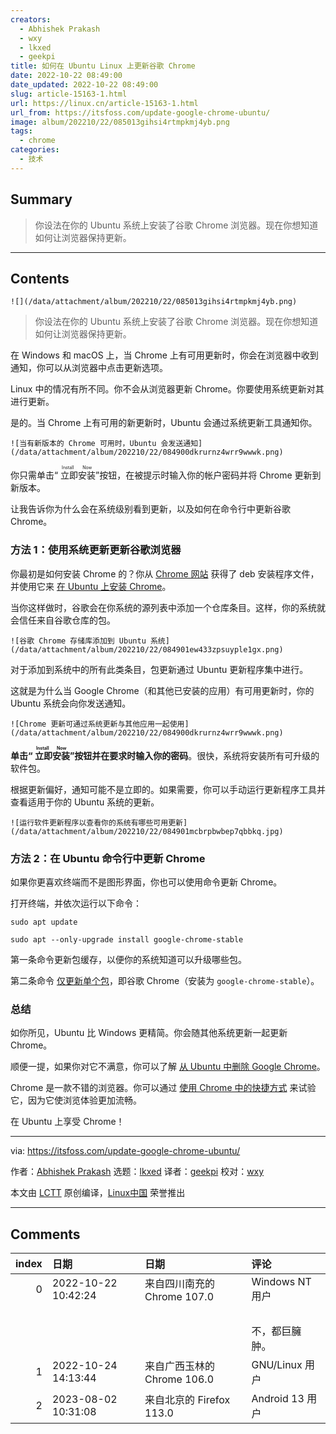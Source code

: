 ```yaml
---
creators:
  - Abhishek Prakash
  - wxy
  - lkxed
  - geekpi
title: 如何在 Ubuntu Linux 上更新谷歌 Chrome
date: 2022-10-22 08:49:00
date_updated: 2022-10-22 08:49:00
slug: article-15163-1.html
url: https://linux.cn/article-15163-1.html
url_from: https://itsfoss.com/update-google-chrome-ubuntu/
image: album/202210/22/085013gihsi4rtmpkmj4yb.png
tags:
  - chrome
categories:
  - 技术
---
```


## Summary

> 你设法在你的 Ubuntu 系统上安装了谷歌 Chrome 浏览器。现在你想知道如何让浏览器保持更新。

***

<!-- more -->

## Contents

`![](/data/attachment/album/202210/22/085013gihsi4rtmpkmj4yb.png)`

> 
> 你设法在你的 Ubuntu 系统上安装了谷歌 Chrome 浏览器。现在你想知道如何让浏览器保持更新。
> 
> 
> 

在 Windows 和 macOS 上，当 Chrome 上有可用更新时，你会在浏览器中收到通知，你可以从浏览器中点击更新选项。

Linux 中的情况有所不同。你不会从浏览器更新 Chrome。你要使用系统更新对其进行更新。

是的。当 Chrome 上有可用的新更新时，Ubuntu 会通过系统更新工具通知你。

`![当有新版本的 Chrome 可用时，Ubuntu 会发送通知](/data/attachment/album/202210/22/084900dkrurnz4wrr9wwwk.png)`

你只需单击“<ruby> 立即安装 <rt>  Install Now </rt></ruby>”按钮，在被提示时输入你的帐户密码并将 Chrome 更新到新版本。

让我告诉你为什么会在系统级别看到更新，以及如何在命令行中更新谷歌 Chrome。

### 方法 1：使用系统更新更新谷歌浏览器

你最初是如何安装 Chrome 的？你从 [Chrome 网站](https://www.google.com/chrome/) 获得了 deb 安装程序文件，并使用它来 [在 Ubuntu 上安装 Chrome](https://itsfoss.com/install-chrome-ubuntu/)。

当你这样做时，谷歌会在你系统的源列表中添加一个仓库条目。这样，你的系统就会信任来自谷歌仓库的包。

`![谷歌 Chrome 存储库添加到 Ubuntu 系统](/data/attachment/album/202210/22/084901ew433zpsuyple1gx.png)`

对于添加到系统中的所有此类条目，包更新通过 Ubuntu 更新程序集中进行。

这就是为什么当 Google Chrome（和其他已安装的应用）有可用更新时，你的 Ubuntu 系统会向你发送通知。

`![Chrome 更新可通过系统更新与其他应用一起使用](/data/attachment/album/202210/22/084900dkrurnz4wrr9wwwk.png)`

**单击“<ruby> 立即安装 <rt>  Install Now </rt></ruby>”按钮并在要求时输入你的密码**。很快，系统将安装所有可升级的软件包。

根据更新偏好，通知可能不是立即的。如果需要，你可以手动运行更新程序工具并查看适用于你的 Ubuntu 系统的更新。

`![运行软件更新程序以查看你的系统有哪些可用更新](/data/attachment/album/202210/22/084901mcbrpbwbep7qbbkq.jpg)`

### 方法 2：在 Ubuntu 命令行中更新 Chrome

如果你更喜欢终端而不是图形界面，你也可以使用命令更新 Chrome。

打开终端，并依次运行以下命令：

```shell
sudo apt update

sudo apt --only-upgrade install google-chrome-stable
```

第一条命令更新包缓存，以便你的系统知道可以升级哪些包。

第二条命令 [仅更新单个包](https://itsfoss.com/apt-upgrade-single-package/)，即谷歌 Chrome（安装为 `google-chrome-stable`）。

### 总结

如你所见，Ubuntu 比 Windows 更精简。你会随其他系统更新一起更新 Chrome。

顺便一提，如果你对它不满意，你可以了解 [从 Ubuntu 中删除 Google Chrome](https://itsfoss.com/uninstall-chrome-from-ubuntu/)。

Chrome 是一款不错的浏览器。你可以通过 [使用 Chrome 中的快捷方式](https://itsfoss.com/google-chrome-shortcuts/) 来试验它，因为它使浏览体验更加流畅。

在 Ubuntu 上享受 Chrome！

---

via: <https://itsfoss.com/update-google-chrome-ubuntu/>

作者：[Abhishek Prakash](https://itsfoss.com/) 选题：[lkxed](https://github.com/lkxed) 译者：[geekpi](https://github.com/geekpi) 校对：[wxy](https://github.com/wxy)

本文由 [LCTT](https://github.com/LCTT/TranslateProject) 原创编译，[Linux中国](https://linux.cn/) 荣誉推出

***

## Comments

|   index | 日期                | 日期                                        | 评论                                                        |
|--------:|:--------------------|:--------------------------------------------|:------------------------------------------------------------|
|       0 | 2022-10-22 10:42:24 | 来自四川南充的 Chrome 107.0|Windows NT 用户 | 如你所见，Ubuntu 比 Windows 更精简。<br />           |
|         |                     |                                             | <br />                                               |
|         |                     |                                             | 不，都巨臃肿。                                              |
|       1 | 2022-10-24 14:13:44 | 来自广西玉林的 Chrome 106.0|GNU/Linux 用户  | 能用吗？根本更新不了吧。除非用第三方库               |
|       2 | 2023-08-02 10:31:08 | 来自北京的 Firefox 113.0|Android 13 用户    | 安装Chrome的deb包之后会自动把谷歌的apt仓库加到系统里 |
